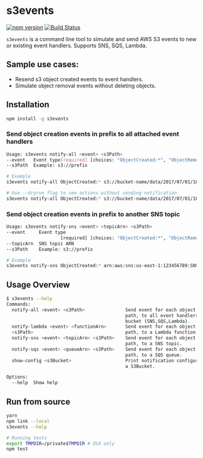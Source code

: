 # s3events
[![npm version](https://badge.fury.io/js/s3events.svg)](https://badge.fury.io/js/s3events)
[![Build Status](https://travis-ci.org/yongfei25/s3events.svg?branch=master)](https://travis-ci.org/yongfei25/s3events)

`s3events` is a command line tool to simulate and send AWS S3 events to new or existing event handlers. Supports SNS, SQS, Lambda.

## Sample use cases:
- Resend s3 object created events to event handlers.
- Simulate object removal events without deleting objects.

## Installation
```bash
npm install -g s3events
```

### Send object creation events in prefix to all attached event handlers
```bash
Usage: s3events notify-all <event> <s3Path>
--event   Event type[required] [choices: "ObjectCreated:*", "ObjectRemoved:*", "ReducedRedundancyLostObject"]
--s3Path  Example: s3://prefix

# Example
s3events notify-all ObjectCreated:* s3://bucket-name/data/2017/07/01/18

# Use --dryrun flag to see actions without sending notification
s3events notify-all ObjectCreated:* s3://bucket-name/data/2017/07/01/18 --dryrun
```

### Send object creation events in prefix to another SNS topic
```bash
Usage: s3events notify-sns <event> <topicArn> <s3Path>
--event     Event type
                    [required] [choices: "ObjectCreated:*", "ObjectRemoved:*", "ReducedRedundancyLostObject"]
--topicArn  SNS topic ARN
--s3Path    Example: s3://prefix

# Example
s3events notify-sns ObjectCreated:* arn:aws:sns:us-east-1:123456789:SNSTopicName s3://bucket-name/data/2017/07/01/18 --suffix sales.gz
```

## Usage Overview
```bash
$ s3events --help
Commands:
  notify-all <event> <s3Path>               Send event for each object in the
                                            path, to all event handlers of the
                                            bucket (SNS,SQS,Lambda).
  notify-lambda <event> <functionArn>       Send event for each object in the
  <s3Path>                                  path, to a Lambda function.
  notify-sns <event> <topicArn> <s3Path>    Send event for each object in the
                                            path, to a SNS topic.
  notify-sqs <event> <queueArn> <s3Path>    Send event for each object in the
                                            path, to a SQS queue.
  show-config <s3Bucket>                    Print notification configurations of
                                            a S3Bucket.

Options:
  --help  Show help                                                    [boolean]

```

## Run from source
```bash
yarn
npm link --local
s3events --help

# Running tests
export TMPDIR=/private$TMPDIR # OSX only
npm test
```
